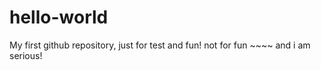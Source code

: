 # hello-world
My first github repository, just for test and fun!
not for fun ~~~~
and i am serious!
